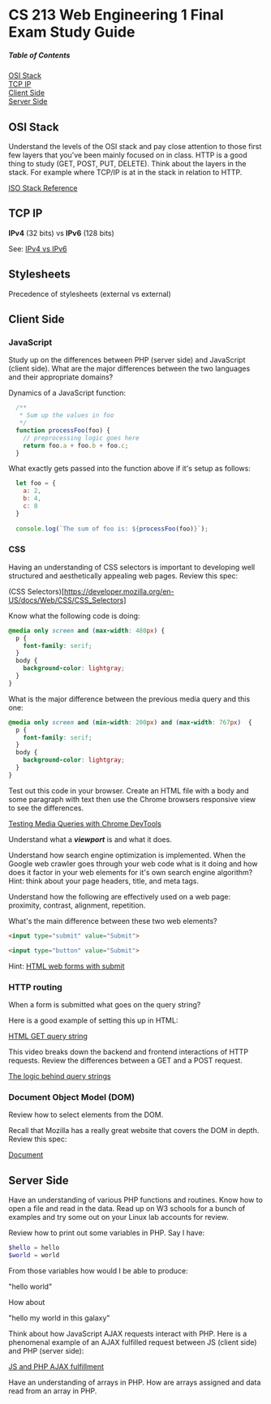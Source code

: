 # CS 213 Web Engineering 1 Final Exam Study Guide

##### Table of Contents  
[OSI Stack](#OSI-Stack)  
[TCP IP](#TCP-IP)  
[Client Side](#Client-Side)  
[Server Side](#Server-Side)  

## OSI Stack

Understand the levels of the OSI stack and pay close attention to those first few layers that you've been mainly focused on in class. HTTP is a good thing to study (GET, POST, PUT, DELETE). Think about the layers in the stack. For example where TCP/IP is at in the stack in relation to HTTP.

[ISO Stack Reference](https://www.lifewire.com/osi-model-reference-guide-816289)

## TCP IP

**IPv4** (32 bits) vs **IPv6** (128 bits)

See: [IPv4 vs IPv6](https://www.juniper.net/us/en/products-services/what-is/ipv4-vs-ipv6/)

## Stylesheets

Precedence of stylesheets (external vs external)

## Client Side

### JavaScript
Study up on the differences between PHP (server side) and JavaScript (client side). What are the major differences between the two languages and their appropriate domains?

Dynamics of a JavaScript function:

```js
  /**
   * Sum up the values in foo
   */
  function processFoo(foo) {
    // preprocessing logic goes here
    return foo.a + foo.b + foo.c;
  }
```

What exactly gets passed into the function above if it's setup as follows:

```js
  let foo = {
    a: 2,
    b: 4,
    c: 8
  }
  
  console.log(`The sum of foo is: ${processFoo(foo)}`);
```

### CSS

Having an understanding of CSS selectors is important to developing well structured and aesthetically appealing web pages. Review this spec:

(CSS Selectors)[https://developer.mozilla.org/en-US/docs/Web/CSS/CSS_Selectors]

Know what the following code is doing:

```css
@media only screen and (max-width: 480px) {
  p {
    font-family: serif;
  }
  body {
    background-color: lightgray;
  }
}
```

What is the major difference between the previous media query and this one:

```css
@media only screen and (min-width: 200px) and (max-width: 767px)  {
  p {
    font-family: serif;
  }
  body {
    background-color: lightgray;
  }
}
```

Test out this code in your browser. Create an HTML file with a body and some paragraph with text then use the Chrome browsers responsive view to see the differences.

[Testing Media Queries with Chrome DevTools](https://developers.google.com/web/tools/chrome-devtools/device-mode)

Understand what a ***viewport*** is and what it does.

Understand how search engine optimization is implemented. When the Google web crawler goes through your web code what is it doing and how does it factor in your web elements for it's own search engine algorithm? Hint: think about your page headers, title, and meta tags.

Understand how the following are effectively used on a web page: proximity, contrast, alignment, repetition.

What's the main difference between these two web elements?

```html
<input type="submit" value="Submit">
```

```html
<input type="button" value="Submit">
```

Hint: [HTML web forms with submit](https://www.w3schools.com/html/tryit.asp?filename=tryhtml_form_submit)

### HTTP routing

When a form is submitted what goes on the query string?

Here is a good example of setting this up in HTML:

[HTML GET query string](https://youtu.be/RkFswrkkie8)

This video breaks down the backend and frontend interactions of HTTP requests. Review the differences between a GET and a POST request.

[The logic behind query strings](https://youtu.be/576WwU7xlWU)

### Document Object Model (DOM)

Review how to select elements from the DOM.

Recall that Mozilla has a really great website that covers the DOM in depth. Review this spec:

[Document](https://developer.mozilla.org/en-US/docs/Web/API/Document)

## Server Side

Have an understanding of various PHP functions and routines. Know how to open a file and read in the data. Read up on W3 schools for a bunch of examples and try some out on your Linux lab accounts for review.

Review how to print out some variables in PHP.
Say I have:

```php
$hello = hello
$world = world
```

From those variables how would I be able to produce:

"hello world"

How about

"hello my world in this galaxy"

Think about how JavaScript AJAX requests interact with PHP. Here is a phenomenal example of an AJAX fulfilled request between JS (client side) and PHP (server side):

[JS and PHP AJAX fulfillment](https://www.w3schools.com/php/php_ajax_php.asp)

Have an understanding of arrays in PHP. How are arrays assigned and data read from an array in PHP.


